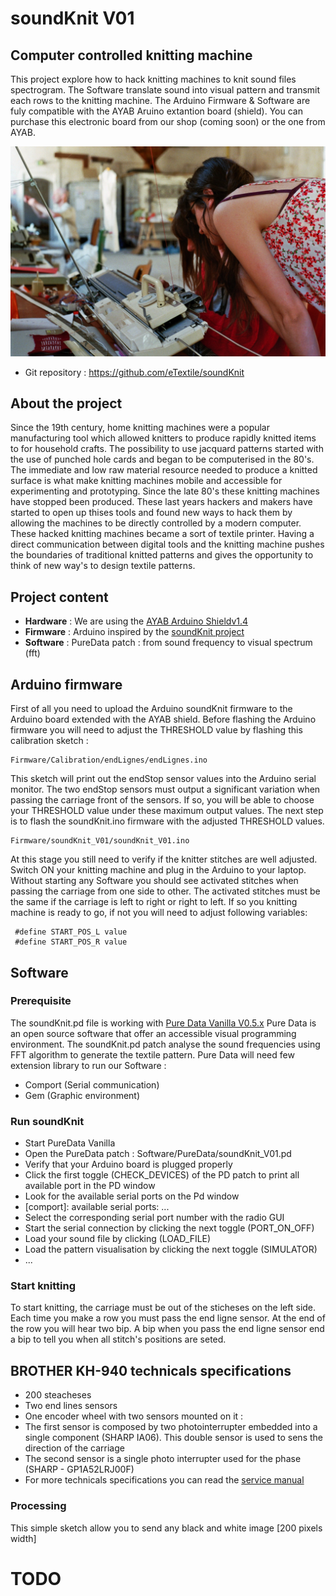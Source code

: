 # soundKnit V01
## Computer controlled knitting machine
This project explore how to hack knitting machines to knit sound files spectrogram.
The Software translate sound into visual pattern and transmit each rows to the knitting machine.
The Arduino Firmware & Software are fuly compatible with the AYAB Aruino extantion board (shield).
You can purchase this electronic board from our shop (coming soon) or the one from AYAB.

![Picture](./docs/docs/soundKnit_00.jpg)
- Git repository : https://github.com/eTextile/soundKnit

## About the project
Since the 19th century, home knitting machines were a popular manufacturing tool which allowed knitters to produce rapidly knitted items to for household crafts. The possibility to use jacquard patterns started with the use of punched hole cards and began to be computerised in the 80's. The immediate and low raw material resource needed to produce a knitted surface is what make knitting machines mobile and accessible for experimenting and prototyping. Since the late 80's these knitting machines have stopped been produced. These last years hackers and makers have started to open up thises tools and found new ways to hack them by allowing the machines to be directly controlled by a modern computer. These hacked knitting machines became a sort of textile printer. Having a direct communication between digital tools and the knitting machine pushes the boundaries of traditional knitted patterns and gives the opportunity to think of new way's to design textile patterns.

## Project content
- **Hardware** : We are using the [AYAB Arduino Shieldv1.4](https://www.etsy.com/shop/redpinkgreen)
- **Firmware** : Arduino inspired by the [soundKnit project](https://github.com/sokanno/KnitHack)
- **Software** : PureData patch : from sound frequency to visual spectrum (fft)

## Arduino firmware
First of all you need to upload the Arduino soundKnit firmware to the Arduino board extended with the AYAB shield.
Before flashing the Arduino firmware you will need to adjust the THRESHOLD value by flashing this calibration sketch :
```
Firmware/Calibration/endLignes/endLignes.ino
```
This sketch will print out the endStop sensor values into the Arduino serial monitor.
The two endStop sensors must output a significant variation when passing the carriage front of the sensors.
If so, you will be able to choose your THRESHOLD value under these maximum output values.
The next step is to flash the soundKnit.ino firmware with the adjusted THRESHOLD values.
```
Firmware/soundKnit_V01/soundKnit_V01.ino
```
At this stage you still need to verify if the knitter stitches are well adjusted.
Switch ON your knitting machine and plug in the Arduino to your laptop.
Without starting any Software you should see activated stitches when passing the carriage from one side to other.
The activated stitches must be the same if the carriage is left to right or right to left.
If so you knitting machine is ready to go, if not you will need to adjust following variables:
```
 #define START_POS_L value
 #define START_POS_R value
```

## Software
### Prerequisite
The soundKnit.pd file is working with [Pure Data Vanilla V0.5.x](http://msp.ucsd.edu/)
Pure Data is an open source software that offer an accessible visual programming environment.
The soundKnit.pd patch analyse the sound frequencies using FFT algorithm to generate the textile pattern.
Pure Data will need few extension library to run our Software :
- Comport (Serial communication)
- Gem (Graphic environment)

### Run soundKnit
- Start PureData Vanilla
- Open the PureData patch : Software/PureData/soundKnit_V01.pd
- Verify that your Arduino board is plugged properly
- Click the first toggle (CHECK_DEVICES) of the PD patch to print all available port in the PD window
- Look for the available serial ports on the Pd window
- [comport]: available serial ports: ...
- Select the corresponding serial port number with the radio GUI
- Start the serial connection by clicking the next toggle (PORT_ON_OFF)
- Load your sound file by clicking (LOAD_FILE)
- Load the pattern visualisation by clicking the next toggle (SIMULATOR)
- ...

### Start knitting
To start knitting, the carriage must be out of the sticheses on the left side.
Each time you make a row you must pass the end ligne sensor.
At the end of the row you will hear two bip.
A bip when you pass the end ligne sensor end a bip to tell you when all stitch's positions are seted.

## BROTHER KH-940 technicals specifications
- 200 steacheses
- Two end lines sensors
- One encoder wheel with two sensors mounted on it :
 - The first sensor is composed by two photointerrupter embedded into a single component (SHARP IA06). This double sensor is used to sens the direction of the carriage
 - The second sensor is a single photo interrupter used for the phase (SHARP - GP1A52LRJ00F)
- For more technicals specifications you can read the [service manual](TODO)

### Processing
This simple sketch allow you to send any black and white image [200 pixels width]

# TODO

